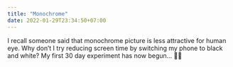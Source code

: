 ```yaml
---
title: "Monochrome"
date: 2022-01-29T23:34:50+07:00
---
```


I recall someone said that monochrome picture is less attractive for human eye. Why don’t I try reducing screen time by switching my phone to black and white? My first 30 day experiment has now begun… 🧑‍🔬
